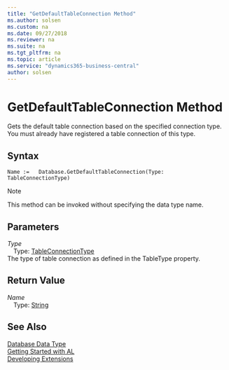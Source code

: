 ```yaml
---
title: "GetDefaultTableConnection Method"
ms.author: solsen
ms.custom: na
ms.date: 09/27/2018
ms.reviewer: na
ms.suite: na
ms.tgt_pltfrm: na
ms.topic: article
ms.service: "dynamics365-business-central"
author: solsen
---
```

[//]: # (START>DO_NOT_EDIT)
[//]: # (IMPORTANT:Do not edit any of the content between here and the END>DO_NOT_EDIT.)
[//]: # (Any modifications should be made in the .resx files in the ModernDev repo.)
# GetDefaultTableConnection Method
Gets the default table connection based on the specified connection type. You must already have registered a table connection of this type.

## Syntax
```
Name :=   Database.GetDefaultTableConnection(Type: TableConnectionType)
```
> [!NOTE]  
> This method can be invoked without specifying the data type name.  
## Parameters
*Type*  
&emsp;Type: [TableConnectionType](tableconnectiontype-option.md)  
The type of table connection as defined in the TableType property.  


## Return Value
*Name*  
&emsp;Type: [String](string-data-type.md)  
  


[//]: # (IMPORTANT: END>DO_NOT_EDIT)
## See Also
[Database Data Type](database-data-type.md)  
[Getting Started with AL](../devenv-get-started.md)  
[Developing Extensions](../devenv-dev-overview.md)